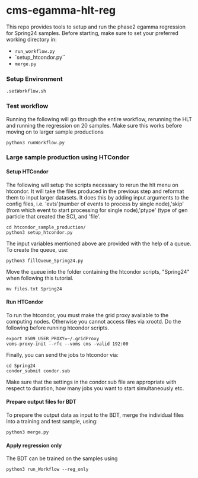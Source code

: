 # cms-egamma-hlt-reg

This repo provides tools to setup and run the phase2 egamma regression for Spring24 samples.
Before starting, make sure to set your preferred working directory in:
- `run_workflow.py`
- `setup_htcondor.py``
- `merge.py`
 

### Setup Environment

```
.setWorkflow.sh
```

### Test workflow

Running the following will go through the entire workflow, rerunning the HLT and running the regression on 20 samples. Make sure this works before moving on to larger sample productions

```
python3 runWorkflow.py
```

### Large sample production using HTCondor

#### Setup HTCondor

The following will setup the scripts necessary to rerun the hlt menu on htcondor. It will take the files produced in the previous step and reformat them to input larger datasets. It does this by adding input arguments to the config files, i.e. 'evts'(number of events to process by single node),'skip' (from which event to start processing for single node),'ptype' (type of gen particle that created the SC), and 'file'. 

```
cd htcondor_sample_production/
python3 setup_htcondor.py
```

The input variables mentioned above are provided with the help of a queue. To create the queue, use:

```
python3 fillQueue_Spring24.py
```
Move the queue into the folder containing the htcondor scripts, "Spring24" when following this tutorial.

```
mv files.txt Spring24
```

#### Run HTCondor

To run the htcondor, you must make the grid proxy available to the computing nodes. Otherwise you cannot access files via xrootd. Do the following before running htcondor scripts.

```
export X509_USER_PROXY=~/.gridProxy
voms-proxy-init --rfc --voms cms -valid 192:00
```

Finally, you can send the jobs to htcondor via:

```
cd Spring24
condor_submit condor.sub
```

Make sure that the settings in the condor.sub file are appropriate with respect to duration, how many jobs you want to start simultaneously etc.

#### Prepare output files for BDT

To prepare the output data as input to the BDT, merge the individual files into a training and test sample, using:

```
python3 merge.py
```

#### Apply regression only

The BDT can be trained on the samples using

```
python3 run_Workflow --reg_only
``` 
